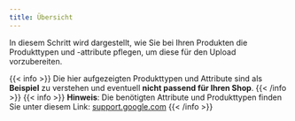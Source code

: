 ```yaml
---
title: Übersicht
---
```


In diesem Schritt wird dargestellt, wie Sie bei Ihren Produkten die Produkttypen und -attribute pflegen, um diese für den Upload vorzubereiten.

{{< info >}}
Die hier aufgezeigten Produkttypen und Attribute sind als **Beispiel** zu verstehen und eventuell **nicht passend für Ihren Shop**.
{{< /info >}}
{{< info >}}
**Hinweis**: Die benötigten Attribute und Produkttypen finden Sie unter diesem Link: [support.google.com](https://support.google.com/merchants/answer/7052112?hl=de)
{{< /info >}}